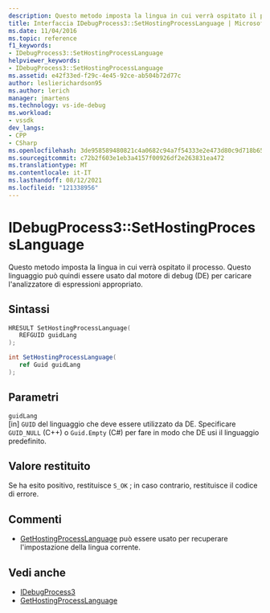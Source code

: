 ```yaml
---
description: Questo metodo imposta la lingua in cui verrà ospitato il processo.
title: Interfaccia IDebugProcess3::SetHostingProcessLanguage | Microsoft Docs
ms.date: 11/04/2016
ms.topic: reference
f1_keywords:
- IDebugProcess3::SetHostingProcessLanguage
helpviewer_keywords:
- IDebugProcess3::SetHostingProcessLanguage
ms.assetid: e42f33ed-f29c-4e45-92ce-ab504b72d77c
author: leslierichardson95
ms.author: lerich
manager: jmartens
ms.technology: vs-ide-debug
ms.workload:
- vssdk
dev_langs:
- CPP
- CSharp
ms.openlocfilehash: 3de958589480821c4a0682c94a7f54333e2e473d80c9d718b6586792fddfe72d
ms.sourcegitcommit: c72b2f603e1eb3a4157f00926df2e263831ea472
ms.translationtype: MT
ms.contentlocale: it-IT
ms.lasthandoff: 08/12/2021
ms.locfileid: "121338956"
---
```

# <a name="idebugprocess3sethostingprocesslanguage"></a>IDebugProcess3::SetHostingProcessLanguage
Questo metodo imposta la lingua in cui verrà ospitato il processo. Questo linguaggio può quindi essere usato dal motore di debug (DE) per caricare l'analizzatore di espressioni appropriato.

## <a name="syntax"></a>Sintassi

```cpp
HRESULT SetHostingProcessLanguage(
   REFGUID guidLang
);
```

```csharp
int SetHostingProcessLanguage(
   ref Guid guidLang
);
```

## <a name="parameters"></a>Parametri
`guidLang`\
[in] `GUID` del linguaggio che deve essere utilizzato da DE. Specificare `GUID_NULL` (C++) o `Guid.Empty` (C#) per fare in modo che DE usi il linguaggio predefinito.

## <a name="return-value"></a>Valore restituito
 Se ha esito positivo, restituisce `S_OK` ; in caso contrario, restituisce il codice di errore.

## <a name="remarks"></a>Commenti
- [GetHostingProcessLanguage](../../../extensibility/debugger/reference/idebugprocess3-gethostingprocesslanguage.md) può essere usato per recuperare l'impostazione della lingua corrente.

## <a name="see-also"></a>Vedi anche
- [IDebugProcess3](../../../extensibility/debugger/reference/idebugprocess3.md)
- [GetHostingProcessLanguage](../../../extensibility/debugger/reference/idebugprocess3-gethostingprocesslanguage.md)
